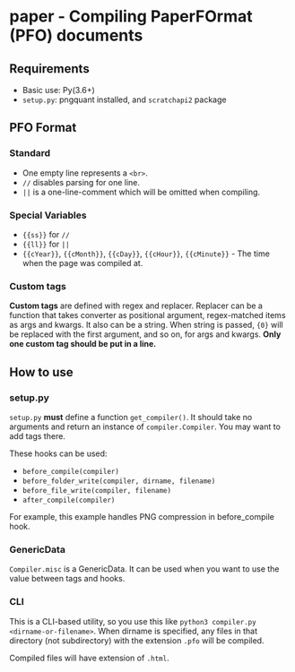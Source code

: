 # paper - Compiling PaperFOrmat (PFO) documents
## Requirements
- Basic use: Py(3.6+)
- `setup.py`: pngquant installed, and `scratchapi2` package

## PFO Format
### Standard
- One empty line represents a `<br>`.
- `//` disables parsing for one line.
- `||` is a one-line-comment which will be omitted when compiling.

### Special Variables
- `{{ss}}` for `//`
- `{{ll}}` for `||`
- `{{cYear}}`, `{{cMonth}}`, `{{cDay}}`, `{{cHour}}`, `{{cMinute}}` - The time when the page was compiled at.

### Custom tags
**Custom tags** are defined with regex and replacer. Replacer can be a function that takes converter as positional argument, regex-matched items as args and kwargs. It also can be a string. When string is passed, `{0}` will be replaced with the first argument, and so on, for args and kwargs. **Only one custom tag should be put in a line.**

## How to use
### setup.py
`setup.py` **must** define a function `get_compiler()`. It should take no arguments and return an instance of `compiler.Compiler`. You may want to add tags there.

These hooks can be used:
- `before_compile(compiler)`
- `before_folder_write(compiler, dirname, filename)`
- `before_file_write(compiler, filename)`
- `after_compile(compiler)`

For example, this example handles PNG compression in before_compile hook.

### GenericData
`Compiler.misc` is a GenericData. It can be used when you want to use the value between tags and hooks.

### CLI
This is a CLI-based utility, so you use this like `python3 compiler.py <dirname-or-filename>`. When dirname is specified, any files in that directory (not subdirectory) with the extension `.pfo` will be compiled.

Compiled files will have extension of `.html`.
